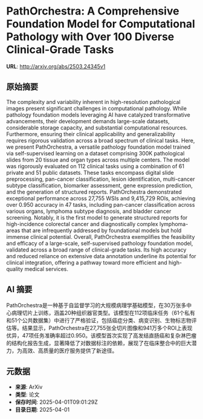 # PathOrchestra: A Comprehensive Foundation Model for Computational Pathology with Over 100 Diverse Clinical-Grade Tasks

**URL**: http://arxiv.org/abs/2503.24345v1

## 原始摘要

The complexity and variability inherent in high-resolution pathological
images present significant challenges in computational pathology. While
pathology foundation models leveraging AI have catalyzed transformative
advancements, their development demands large-scale datasets, considerable
storage capacity, and substantial computational resources. Furthermore,
ensuring their clinical applicability and generalizability requires rigorous
validation across a broad spectrum of clinical tasks. Here, we present
PathOrchestra, a versatile pathology foundation model trained via
self-supervised learning on a dataset comprising 300K pathological slides from
20 tissue and organ types across multiple centers. The model was rigorously
evaluated on 112 clinical tasks using a combination of 61 private and 51 public
datasets. These tasks encompass digital slide preprocessing, pan-cancer
classification, lesion identification, multi-cancer subtype classification,
biomarker assessment, gene expression prediction, and the generation of
structured reports. PathOrchestra demonstrated exceptional performance across
27,755 WSIs and 9,415,729 ROIs, achieving over 0.950 accuracy in 47 tasks,
including pan-cancer classification across various organs, lymphoma subtype
diagnosis, and bladder cancer screening. Notably, it is the first model to
generate structured reports for high-incidence colorectal cancer and
diagnostically complex lymphoma-areas that are infrequently addressed by
foundational models but hold immense clinical potential. Overall, PathOrchestra
exemplifies the feasibility and efficacy of a large-scale, self-supervised
pathology foundation model, validated across a broad range of clinical-grade
tasks. Its high accuracy and reduced reliance on extensive data annotation
underline its potential for clinical integration, offering a pathway toward
more efficient and high-quality medical services.


## AI 摘要

PathOrchestra是一种基于自监督学习的大规模病理学基础模型，在30万张多中心病理切片上训练，涵盖20种组织器官类型。该模型在112项临床任务（61个私有和51个公共数据集）中进行了严格验证，包括癌症分类、病变识别、生物标志物评估等。结果显示，PathOrchestra在27,755张全切片图像和941万多个ROI上表现优异，47项任务准确率超过0.950。该模型首次实现了高发结直肠癌和复杂淋巴瘤的结构化报告生成，显著降低了对数据标注的依赖，展现了在临床整合中的巨大潜力，为高效、高质量的医疗服务提供了新途径。

## 元数据

- **来源**: ArXiv
- **类型**: 论文
- **保存时间**: 2025-04-01T09:01:29Z
- **目录日期**: 2025-04-01
